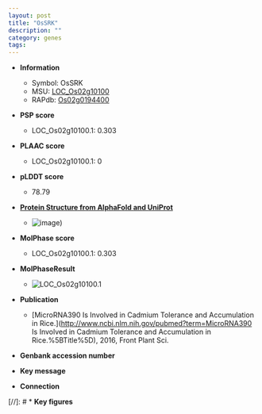 ```yaml
---
layout: post
title: "OsSRK"
description: ""
category: genes
tags: 
---
```


* **Information**  
    + Symbol: OsSRK  
    + MSU: [LOC_Os02g10100](http://rice.plantbiology.msu.edu/cgi-bin/ORF_infopage.cgi?orf=LOC_Os02g10100)  
    + RAPdb: [Os02g0194400](http://rapdb.dna.affrc.go.jp/viewer/gbrowse_details/irgsp1?name=Os02g0194400)  

* **PSP score**  
    + LOC_Os02g10100.1: 0.303 

* **PLAAC score**  
    + LOC_Os02g10100.1: 0 

* **pLDDT score**
    + 78.79

* **[Protein Structure from AlphaFold and UniProt](https://www.uniprot.org/uniprotkb/Q7F8Q9/entry#structure)**
    + ![image](https://ricepsp.github.io/images/Q7/AF-Q7F8Q9-F1.png))

* **MolPhase score**
    + LOC_Os02g10100.1: 0.303

* **MolPhaseResult**
    + ![LOC_Os02g10100.1](https://ricepsp.github.io/pictures/LOC_Os02g/LOC_Os02g10100.1.png)

* **Publication**  
    + [MicroRNA390 Is Involved in Cadmium Tolerance and Accumulation in Rice.](http://www.ncbi.nlm.nih.gov/pubmed?term=MicroRNA390 Is Involved in Cadmium Tolerance and Accumulation in Rice.%5BTitle%5D), 2016, Front Plant Sci.

* **Genbank accession number**  

* **Key message**  

* **Connection**  

[//]: # * **Key figures**  


